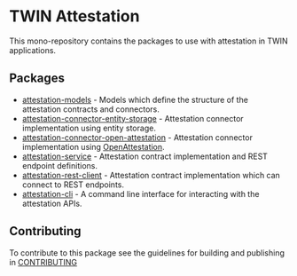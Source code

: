 # TWIN Attestation

This mono-repository contains the packages to use with attestation in TWIN applications.

## Packages

- [attestation-models](packages/attestation-models/README.md) - Models which define the structure of the attestation contracts and connectors.
- [attestation-connector-entity-storage](packages/attestation-connector-entity-storage/README.md) - Attestation connector implementation using entity storage.
- [attestation-connector-open-attestation](packages/attestation-connector-open-attestation/README.md) - Attestation connector implementation using [OpenAttestation](https://www.openattestation.com/).
- [attestation-service](packages/attestation-service/README.md) - Attestation contract implementation and REST endpoint definitions.
- [attestation-rest-client](packages/attestation-rest-client/README.md) - Attestation contract implementation which can connect to REST endpoints.
- [attestation-cli](packages/attestation-cli/README.md) - A command line interface for interacting with the attestation APIs.

## Contributing

To contribute to this package see the guidelines for building and publishing in [CONTRIBUTING](./CONTRIBUTING.md)
